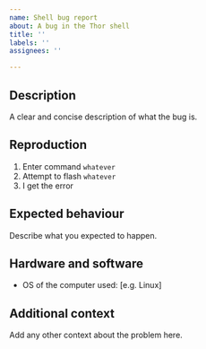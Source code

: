 ```yaml
---
name: Shell bug report
about: A bug in the Thor shell
title: ''
labels: ''
assignees: ''

---
```


## Description
A clear and concise description of what the bug is.

## Reproduction
1) Enter command `whatever`
2) Attempt to flash `whatever`
3) I get the error

## Expected behaviour
Describe what you expected to happen.

## Hardware and software
 - OS of the computer used: [e.g. Linux]

## Additional context
Add any other context about the problem here.
